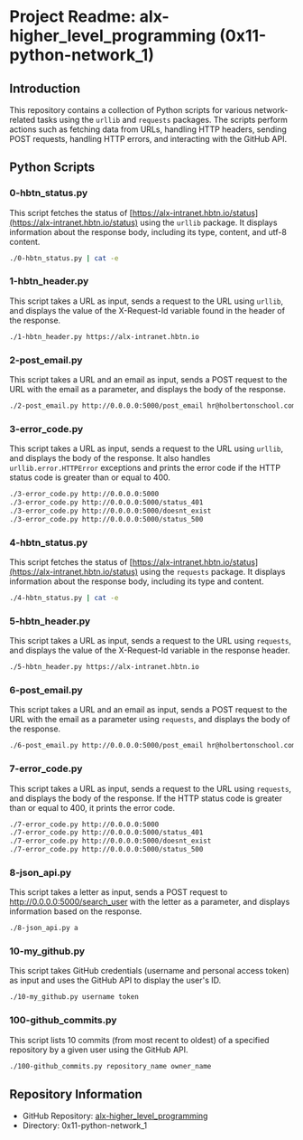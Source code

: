 # Project Readme: alx-higher_level_programming (0x11-python-network_1)

## Introduction

This repository contains a collection of Python scripts for various network-related tasks using the `urllib` and `requests` packages. The scripts perform actions such as fetching data from URLs, handling HTTP headers, sending POST requests, handling HTTP errors, and interacting with the GitHub API.

## Python Scripts

### 0-hbtn_status.py

This script fetches the status of [https://alx-intranet.hbtn.io/status](https://alx-intranet.hbtn.io/status) using the `urllib` package. It displays information about the response body, including its type, content, and utf-8 content.

```bash
./0-hbtn_status.py | cat -e
```

### 1-hbtn_header.py

This script takes a URL as input, sends a request to the URL using `urllib`, and displays the value of the X-Request-Id variable found in the header of the response.

```bash
./1-hbtn_header.py https://alx-intranet.hbtn.io
```

### 2-post_email.py

This script takes a URL and an email as input, sends a POST request to the URL with the email as a parameter, and displays the body of the response.

```bash
./2-post_email.py http://0.0.0.0:5000/post_email hr@holbertonschool.com
```

### 3-error_code.py

This script takes a URL as input, sends a request to the URL using `urllib`, and displays the body of the response. It also handles `urllib.error.HTTPError` exceptions and prints the error code if the HTTP status code is greater than or equal to 400.

```bash
./3-error_code.py http://0.0.0.0:5000
./3-error_code.py http://0.0.0.0:5000/status_401
./3-error_code.py http://0.0.0.0:5000/doesnt_exist
./3-error_code.py http://0.0.0.0:5000/status_500
```

### 4-hbtn_status.py

This script fetches the status of [https://alx-intranet.hbtn.io/status](https://alx-intranet.hbtn.io/status) using the `requests` package. It displays information about the response body, including its type and content.

```bash
./4-hbtn_status.py | cat -e
```

### 5-hbtn_header.py

This script takes a URL as input, sends a request to the URL using `requests`, and displays the value of the X-Request-Id variable in the response header.

```bash
./5-hbtn_header.py https://alx-intranet.hbtn.io
```

### 6-post_email.py

This script takes a URL and an email as input, sends a POST request to the URL with the email as a parameter using `requests`, and displays the body of the response.

```bash
./6-post_email.py http://0.0.0.0:5000/post_email hr@holbertonschool.com
```

### 7-error_code.py

This script takes a URL as input, sends a request to the URL using `requests`, and displays the body of the response. If the HTTP status code is greater than or equal to 400, it prints the error code.

```bash
./7-error_code.py http://0.0.0.0:5000
./7-error_code.py http://0.0.0.0:5000/status_401
./7-error_code.py http://0.0.0.0:5000/doesnt_exist
./7-error_code.py http://0.0.0.0:5000/status_500
```

### 8-json_api.py

This script takes a letter as input, sends a POST request to http://0.0.0.0:5000/search_user with the letter as a parameter, and displays information based on the response.

```bash
./8-json_api.py a
```

### 10-my_github.py

This script takes GitHub credentials (username and personal access token) as input and uses the GitHub API to display the user's ID.

```bash
./10-my_github.py username token
```

### 100-github_commits.py

This script lists 10 commits (from most recent to oldest) of a specified repository by a given user using the GitHub API.

```bash
./100-github_commits.py repository_name owner_name
```

## Repository Information

- GitHub Repository: [alx-higher_level_programming](https://github.com/buya25/alx-higher_level_programming)
- Directory: 0x11-python-network_1
